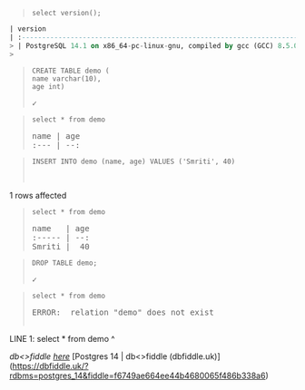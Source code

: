 <!-- -->
>     select version();
>
```SQL
| version                                                                                 
| :----------------------------------------------------------------------------------------------------- |
> | PostgreSQL 14.1 on x86_64-pc-linux-gnu, compiled by gcc (GCC) 8.5.0 20210514 (Red Hat 8.5.0-4), 64-bit |
> 
```

<!-- -->
>     CREATE TABLE demo (
>     name varchar(10),
>     age int)
>
> <pre>
> ✓
> </pre>

<!-- -->
>     select * from demo
>
> <pre>
> name | age
> :--- | --:
> </pre>

<!-- -->
>     INSERT INTO demo (name, age) VALUES ('Smriti', 40)
>
> <pre>
1 rows affected
> </pre>

<!-- -->
>     select * from demo
>
> <pre>
> name   | age
> :----- | --:
> Smriti |  40
> </pre>

<!-- -->
>     DROP TABLE demo;
>
> <pre>
> ✓
> </pre>

<!-- -->
>     select * from demo
>
> <pre>
> ERROR:  relation &quot;demo&quot; does not exist
LINE 1: select * from demo
                      ^

> </pre>

*db<>fiddle [here](https://dbfiddle.uk/?rdbms=postgres_14&fiddle=9a0f1c5166de4392f206ba324fa9ce9c)*
[Postgres 14 | db<>fiddle (dbfiddle.uk)] (https://dbfiddle.uk/?rdbms=postgres_14&fiddle=f6749ae664ee44b4680065f486b338a6)